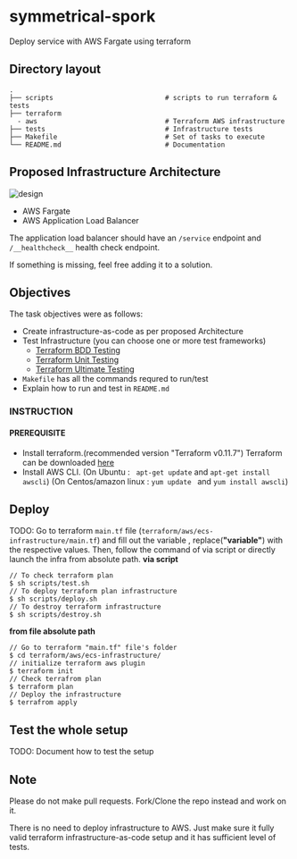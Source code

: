 # symmetrical-spork

Deploy service with AWS Fargate using terraform

## Directory layout

    .
    ├── scripts                            # scripts to run terraform & tests
    ├── terraform
      - aws                                # Terraform AWS infrastructure
    ├── tests                              # Infrastructure tests
    ├── Makefile                           # Set of tasks to execute
    └── README.md                          # Documentation

## Proposed Infrastructure Architecture

![design](design.jpg "Architecture")

* AWS Fargate
* AWS Application Load Balancer

The application load balancer should have an `/service` endpoint and `/__healthcheck__` health check endpoint.

If something is missing, feel free adding it to a solution.

## Objectives

The task objectives were as follows:

* Create infrastructure-as-code as per proposed Architecture
* Test Infrastructure (you can choose one or more test frameworks)
	* [Terraform BDD Testing](https://github.com/eerkunt/terraform-compliance)
	* [Terraform Unit Testing](https://github.com/bsnape/rspec-terraform)
	* [Terraform Ultimate Testing](https://github.com/bsnape/rspec-terraform)
* `Makefile` has all the commands requred to run/test
* Explain how to run and test in `README.md`
### INSTRUCTION

#### PREREQUISITE

-   Install terraform.(recommended version "Terraform v0.11.7") Terraform can be downloaded  [here](https://www.terraform.io/downloads.html)
-   Install AWS CLI.
 (On Ubuntu : ``` apt-get update``` and ``` apt-get install awscli ```) 
(On Centos/amazon linux : ```yum update ``` and ``` yum install awscli ```) 
## Deploy

TODO: Go to terraform ```main.tf``` file (```terraform/aws/ecs-infrastructure/main.tf```) and fill out the variable , replace(**"variable"**) with the respective values.
Then, follow the command of via script or directly launch the infra from absolute path.
**via script**
```
// To check terraform plan
$ sh scripts/test.sh
// To deploy terraform plan infrastructure
$ sh scripts/deploy.sh
// To destroy terraform infrastructure
$ sh scripts/destroy.sh
```
**from file absolute path**
```
// Go to terraform "main.tf" file's folder
$ cd terraform/aws/ecs-infrastructure/
// initialize terraform aws plugin
$ terraform init
// Check terrafrom plan
$ terraform plan
// Deploy the infrastructure
$ terrafrom apply
```
## Test the whole setup

TODO: Document how to test the setup

## Note

Please do not make pull requests. Fork/Clone the repo instead and work on it.

There is no need to deploy infrastructure to AWS. Just make sure it fully valid terraform infrastructure-as-code setup and it has sufficient level of tests.
